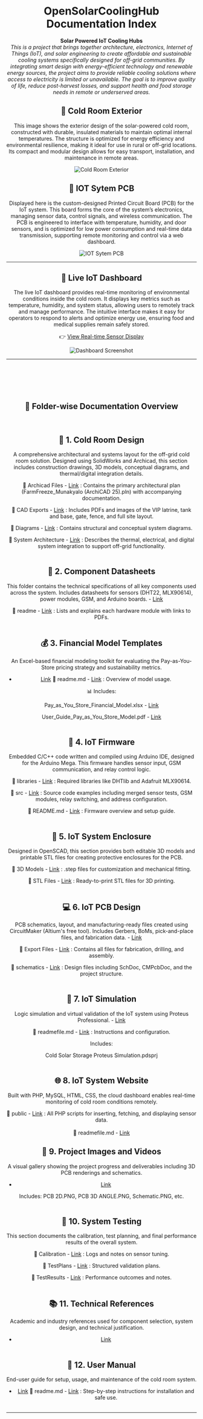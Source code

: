 <div align="center">

# OpenSolarCoolingHub Documentation Index

**Solar Powered IoT Cooling Hubs**  
_This is a project that brings together architecture, electronics, Internet of Things (IoT), and solar engineering to create affordable and sustainable cooling systems specifically designed for off-grid communities. By integrating smart design with energy-efficient technology and renewable energy sources, the project aims to provide reliable cooling solutions where access to electricity is limited or unavailable. The goal is to improve quality of life, reduce post-harvest losses, and support health and food storage needs in remote or underserved areas._

## 🔗 Cold Room Exterior
This image shows the exterior design of the solar-powered cold room, constructed with durable, insulated materials to maintain optimal internal temperatures. The structure is optimized for energy efficiency and environmental resilience, making it ideal for use in rural or off-grid locations. Its compact and modular design allows for easy transport, installation, and maintenance in remote areas.

![Cold Room Exterior](/Project%20Images%20and%20Videos/opensolarimage.PNG)


## 🔗 IOT Sytem PCB
Displayed here is the custom-designed Printed Circuit Board (PCB) for the IoT system. This board forms the core of the system’s electronics, managing sensor data, control signals, and wireless communication. The PCB is engineered to interface with temperature, humidity, and door sensors, and is optimized for low power consumption and real-time data transmission, supporting remote monitoring and control via a web dashboard.

![IOT Sytem PCB](/Project%20Images%20and%20Videos/PCB%203D%20ANGLE.PNG)

---

## 🔗 Live IoT Dashboard  
The live IoT dashboard provides real-time monitoring of environmental conditions inside the cold room. It displays key metrics such as temperature, humidity, and system status, allowing users to remotely track and manage performance. The intuitive interface makes it easy for operators to respond to alerts and optimize energy use, ensuring food and medical supplies remain safely stored.

👉 [View Real-time Sensor Display](http://solarcoolingproject.atwebpages.com/RealtimeDisplayImproved.php)

![Dashboard Screenshot](/Project%20Images%20and%20Videos/solarimagedashboard.PNG)

---

<br><br><br><br>

## 📂 Folder-wise Documentation Overview
<br>

## 🧊 1. Cold Room Design 
A comprehensive architectural and systems layout for the off-grid cold room solution. Designed using SolidWorks and Archicad, this section includes construction drawings, 3D models, conceptual diagrams, and thermal/digital integration details.

🔗 Archicad Files - [Link](https://github.com/EnAccess/OpenSolarCoolingHub/tree/b22f68ab80e7eb956e8c33c35e9078b9c4da2ed1/Cold%20Room%20Design/ColdRoom/Archicad%20Files) : Contains the primary architectural plan (FarmFreeze_Munakyalo (ArchiCAD 25).pln) with accompanying documentation.

🔗 CAD Exports - [Link](https://github.com/EnAccess/OpenSolarCoolingHub/tree/b22f68ab80e7eb956e8c33c35e9078b9c4da2ed1/Cold%20Room%20Design/ColdRoom/CAD%20Exports) : Includes PDFs and images of the VIP latrine, tank and base, gate, fence, and full site layout.

🔗 Diagrams - [Link](https://github.com/EnAccess/OpenSolarCoolingHub/tree/b22f68ab80e7eb956e8c33c35e9078b9c4da2ed1/Cold%20Room%20Design/ColdRoom/Diagrams) : Contains structural and conceptual system diagrams.

🔗 System Architecture - [Link](https://github.com/EnAccess/OpenSolarCoolingHub/tree/b22f68ab80e7eb956e8c33c35e9078b9c4da2ed1/Cold%20Room%20Design/SystemArchitecture) : Describes the thermal, electrical, and digital system integration to support off-grid functionality.<br><br>


## 📎 2. Component Datasheets
This folder contains the technical specifications of all key components used across the system. Includes datasheets for sensors (DHT22, MLX90614), power modules, GSM, and Arduino boards. - [Link](https://github.com/EnAccess/OpenSolarCoolingHub/tree/b22f68ab80e7eb956e8c33c35e9078b9c4da2ed1/Component%20Datasheets) 

🔗 readme - [Link](https://github.com/EnAccess/OpenSolarCoolingHub/blob/b22f68ab80e7eb956e8c33c35e9078b9c4da2ed1/Component%20Datasheets/readme) : Lists and explains each hardware module with links to PDFs.<br><br>


## 💰 3. Financial Model Templates
An Excel-based financial modeling toolkit for evaluating the Pay-as-You-Store pricing strategy and sustainability metrics.
 - [Link](https://github.com/EnAccess/OpenSolarCoolingHub/tree/b22f68ab80e7eb956e8c33c35e9078b9c4da2ed1/Financial%20Model%20Templates) 
🔗 readme.md - [Link](https://github.com/EnAccess/OpenSolarCoolingHub/blob/b22f68ab80e7eb956e8c33c35e9078b9c4da2ed1/Financial%20Model%20Templates/readme.md) : Overview of model usage.

📊 Includes:

Pay_as_You_Store_Financial_Model.xlsx - [Link](https://github.com/EnAccess/OpenSolarCoolingHub/blob/b22f68ab80e7eb956e8c33c35e9078b9c4da2ed1/Financial%20Model%20Templates/Pay_as_You_Store_Financial_Model.xlsx) 

User_Guide_Pay_as_You_Store_Model.pdf - [Link](https://github.com/EnAccess/OpenSolarCoolingHub/blob/b22f68ab80e7eb956e8c33c35e9078b9c4da2ed1/Financial%20Model%20Templates/User_Guide_Pay_as_You_Store_Model.pdf) <br><br>


## 🧠 4. IoT Firmware
Embedded C/C++ code written and compiled using Arduino IDE, designed for the Arduino Mega. This firmware handles sensor input, GSM communication, and relay control logic.

🔗 libraries - [Link](https://github.com/EnAccess/OpenSolarCoolingHub/tree/b22f68ab80e7eb956e8c33c35e9078b9c4da2ed1/IOT%20System%20Arduino%20Firmware/libraries) : Required libraries like DHTlib and Adafruit MLX90614.

🔗 src - [Link](https://github.com/EnAccess/OpenSolarCoolingHub/tree/b22f68ab80e7eb956e8c33c35e9078b9c4da2ed1/IOT%20System%20Arduino%20Firmware/src) : Source code examples including merged sensor tests, GSM modules, relay switching, and address configuration.

🔗 README.md - [Link](https://github.com/EnAccess/OpenSolarCoolingHub/blob/b22f68ab80e7eb956e8c33c35e9078b9c4da2ed1/IOT%20System%20Arduino%20Firmware/src/readme) : Firmware overview and setup guide.<br><br>


## 🧱 5. IoT System Enclosure
Designed in OpenSCAD, this section provides both editable 3D models and printable STL files for creating protective enclosures for the PCB.

🔗 3D Models - [Link](https://github.com/EnAccess/OpenSolarCoolingHub/tree/b22f68ab80e7eb956e8c33c35e9078b9c4da2ed1/IOT%20System%20Enclosure/3D%20Models) : .step files for customization and mechanical fitting.

🔗 STL Files - [Link](https://github.com/EnAccess/OpenSolarCoolingHub/tree/b22f68ab80e7eb956e8c33c35e9078b9c4da2ed1/IOT%20System%20Enclosure/STL%20Files) : Ready-to-print STL files for 3D printing.<br><br>


## 💻 6. IoT PCB Design
PCB schematics, layout, and manufacturing-ready files created using CircuitMaker (Altium's free tool). Includes Gerbers, BoMs, pick-and-place files, and fabrication data. - [Link](https://github.com/EnAccess/OpenSolarCoolingHub/tree/b22f68ab80e7eb956e8c33c35e9078b9c4da2ed1/IOT%20System%20PCB) 

🔗 Export Files - [Link](https://github.com/EnAccess/OpenSolarCoolingHub/tree/b22f68ab80e7eb956e8c33c35e9078b9c4da2ed1/IOT%20System%20PCB/Export%20FIles) : Contains all files for fabrication, drilling, and assembly.

🔗 schematics - [Link](https://github.com/EnAccess/OpenSolarCoolingHub/tree/b22f68ab80e7eb956e8c33c35e9078b9c4da2ed1/IOT%20System%20PCB/schematics) : Design files including SchDoc, CMPcbDoc, and the project structure.<br><br>


## 🧪 7. IoT Simulation
Logic simulation and virtual validation of the IoT system using Proteus Professional. - [Link](https://github.com/EnAccess/OpenSolarCoolingHub/tree/2582ba2290185b933453911665ca5a5f1b0d1c63/IOT%20System%20Simulation%20with%20Proteus%20Pro) 

🔗 readmefile.md - [Link](https://github.com/EnAccess/OpenSolarCoolingHub/blob/2582ba2290185b933453911665ca5a5f1b0d1c63/IOT%20System%20Simulation%20with%20Proteus%20Pro/readmefile.md) : Instructions and configuration.

Includes:

Cold Solar Storage Proteus Simulation.pdsprj<br><br>


## 🌐 8. IoT System Website
Built with PHP, MySQL, HTML, CSS, the cloud dashboard enables real-time monitoring of cold room conditions remotely.

🔗 public - [Link](https://github.com/EnAccess/OpenSolarCoolingHub/tree/2582ba2290185b933453911665ca5a5f1b0d1c63/IOT%20System%20Website/public) : All PHP scripts for inserting, fetching, and displaying sensor data.<br><br>
🔗 readmefile.md - [Link](https://github.com/EnAccess/OpenSolarCoolingHub/blob/2582ba2290185b933453911665ca5a5f1b0d1c63/IOT%20System%20Website/README.md)



## 🎥 9. Project Images and Videos
A visual gallery showing the project progress and deliverables including 3D PCB renderings and schematics.
 - [Link](https://github.com/EnAccess/OpenSolarCoolingHub/tree/2582ba2290185b933453911665ca5a5f1b0d1c63/Project%20Images%20and%20Videos) 


Includes: PCB 2D.PNG, PCB 3D ANGLE.PNG, Schematic.PNG, etc.<br><br>


## 🧪 10. System Testing
This section documents the calibration, test planning, and final performance results of the overall system.

🔗 Calibration - [Link](https://github.com/EnAccess/OpenSolarCoolingHub/tree/2582ba2290185b933453911665ca5a5f1b0d1c63/System%20Testing/Calibration) : Logs and notes on sensor tuning.

🔗 TestPlans - [Link](https://github.com/EnAccess/OpenSolarCoolingHub/tree/2582ba2290185b933453911665ca5a5f1b0d1c63/System%20Testing/TestPlans) : Structured validation plans.

🔗 TestResults - [Link](https://github.com/EnAccess/OpenSolarCoolingHub/tree/2582ba2290185b933453911665ca5a5f1b0d1c63/System%20Testing/TestResults) : Performance outcomes and notes.<br><br>


## 📚 11. Technical References
Academic and industry references used for component selection, system design, and technical justification.
 - [Link](https://github.com/EnAccess/OpenSolarCoolingHub/tree/2582ba2290185b933453911665ca5a5f1b0d1c63/Technical%20References) 
<br><br>


## 📘 12. User Manual
End-user guide for setup, usage, and maintenance of the cold room system.
 - [Link](https://github.com/EnAccess/OpenSolarCoolingHub/tree/2582ba2290185b933453911665ca5a5f1b0d1c63/User%20Manual) 
🔗 readme.md - [Link](https://github.com/EnAccess/OpenSolarCoolingHub/blob/2582ba2290185b933453911665ca5a5f1b0d1c63/User%20Manual/readme.md) : Step-by-step instructions for installation and safe use.<br><br>

---

</div>
